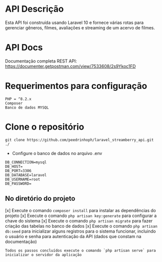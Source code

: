 # API Descrição

Esta API foi construída usando Laravel 10 e fornece várias rotas para gerenciar gêneros, filmes, avaliações e streaming de um acervo de filmes.

# API Docs

Documentação completa REST API: https://documenter.getpostman.com/view/7533608/2s9Ykoc1FD

# Requerimentos para configuração

```
PHP = ^8.2.x
Composer
Banco de dados MYSQL
```

# Clone o repositório

```
git clone https://github.com/peedrinhoph/laravel_streamberry_api.git ./
```

- Configure o banco de dados no arquivo .env
```
DB_CONNECTION=mysql
DB_HOST=
DB_PORT=3306
DB_DATABASE=laravel
DB_USERNAME=root
DB_PASSWORD=
```
## No diretório do projeto 
[x] Execute o comando `composer install` para instalar as dependências do projeto
[x] Execute o comando `php artisan key:generate` para configurar a chave do sistema
[x] Execute o comando `php artisan migrate` para fazer criação das tabelas no banco de dados
[x] Execute o comando `php artisan db:seed` para inicializar alguns registros para o sistema funcionar, incluindo o usuário e senha para autenticação da API (dados que constam na documentação)

```
Todos os passos concluídos execute o comando `php artisan serve` para inicializar o servidor da aplicação 
```
